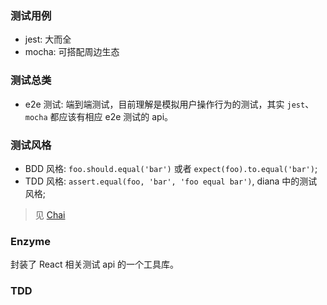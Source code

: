 ### 测试用例

* jest: 大而全
* mocha: 可搭配周边生态

### 测试总类

* e2e 测试: 端到端测试，目前理解是模拟用户操作行为的测试，其实 `jest`、`mocha` 都应该有相应 e2e 测试的 api。

### 测试风格

* BDD 风格: `foo.should.equal('bar')` 或者 `expect(foo).to.equal('bar')`;
* TDD 风格: `assert.equal(foo, 'bar', 'foo equal bar')`, diana 中的测试风格;

> 见 [Chai](https://www.chaijs.com/guide/styles/)

### Enzyme

封装了 React 相关测试 api 的一个工具库。

### TDD